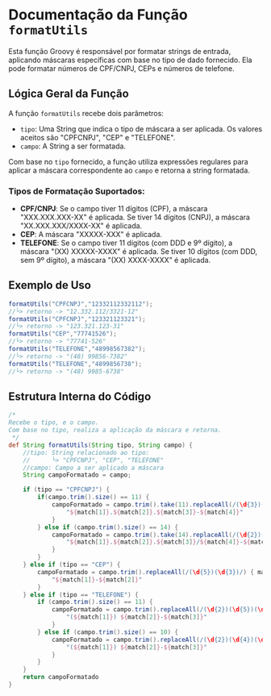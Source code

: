 # Documentação da Função `formatUtils`

Esta função Groovy é responsável por formatar strings de entrada, aplicando máscaras específicas com base no tipo de dado fornecido. Ela pode formatar números de CPF/CNPJ, CEPs e números de telefone.

## Lógica Geral da Função

A função `formatUtils` recebe dois parâmetros:

*   `tipo`: Uma String que indica o tipo de máscara a ser aplicada. Os valores aceitos são "CPFCNPJ", "CEP" e "TELEFONE".
*   `campo`: A String a ser formatada.

Com base no `tipo` fornecido, a função utiliza expressões regulares para aplicar a máscara correspondente ao `campo` e retorna a string formatada.

### Tipos de Formatação Suportados:

*   **CPF/CNPJ**: Se o campo tiver 11 dígitos (CPF), a máscara "XXX.XXX.XXX-XX" é aplicada. Se tiver 14 dígitos (CNPJ), a máscara "XX.XXX.XXX/XXXX-XX" é aplicada.
*   **CEP**: A máscara "XXXXX-XXX" é aplicada.
*   **TELEFONE**: Se o campo tiver 11 dígitos (com DDD e 9º dígito), a máscara "(XX) XXXXX-XXXX" é aplicada. Se tiver 10 dígitos (com DDD, sem 9º dígito), a máscara "(XX) XXXX-XXXX" é aplicada.

## Exemplo de Uso

```groovy
formatUtils("CPFCNPJ","12332112332112");
//└> retorno -> "12.332.112/3321-12"
formatUtils("CPFCNPJ","123321123321");
//└> retorno -> "123.321.123-31"
formatUtils("CEP","77741526");
//└> retorno -> "77741-526"
formatUtils("TELEFONE","48998567382");
//└> retorno -> "(48) 99856-7382"
formatUtils("TELEFONE","4899856738");
//└> retorno -> "(48) 9985-6738"
```

## Estrutura Interna do Código

```groovy
/*
Recebe o tipo, e o campo.
Com base no tipo, realiza a aplicação da máscara e retorna.
 */
def String formatUtils(String tipo, String campo) {
    //tipo: String relacionado ao tipo:
    //      └> "CPFCNPJ", "CEP", "TELEFONE"
    //campo: Campo a ser aplicado a máscara
    String campoFormatado = campo;

    if (tipo == "CPFCNPJ") {
        if(campo.trim().size() == 11) {
            campoFormatado = campo.trim().take(11).replaceAll(/(\d{3})(\d{3})(\d{3})(\d{2})/) { match ->
                "${match[1]}.${match[2]}.${match[3]}-${match[4]}"
            }
        } else if (campo.trim().size() == 14) {
            campoFormatado = campo.trim().take(14).replaceAll(/(\d{2})(\d{3})(\d{3})(\d{4})(\d{2})/) { match ->
                "${match[1]}.${match[2]}.${match[3]}/${match[4]}-${match[5]}"
            }
        }
    } else if (tipo == "CEP") {
        campoFormatado = campo.trim().replaceAll(/(\d{5})(\d{3})/) { match ->
            "${match[1]}-${match[2]}"
        }
    } else if (tipo == "TELEFONE") {
        if (campo.trim().size() == 11) {
            campoFormatado = campo.trim().replaceAll(/(\d{2})(\d{5})(\d{4})/) { match ->
                "(${match[1]}) ${match[2]}-${match[3]}"
            }
        } else if (campo.trim().size() == 10) {
            campoFormatado = campo.trim().replaceAll(/(\d{2})(\d{4})(\d{4})/) { match ->
                "(${match[1]}) ${match[2]}-${match[3]}"
            }
        }
    }
    return campoFormatado
}
```

